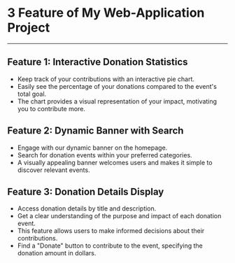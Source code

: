 # 3 Feature of My  Web-Application Project
---

## Feature 1: Interactive Donation Statistics

- Keep track of your contributions with an interactive pie chart.
- Easily see the percentage of your donations compared to the event's total goal.
- The chart provides a visual representation of your impact, motivating you to contribute more.

## Feature 2: Dynamic Banner with Search

- Engage with our dynamic banner on the homepage.
- Search for donation events within your preferred categories.
- A visually appealing banner welcomes users and makes it simple to discover relevant events.

## Feature 3: Donation Details Display

- Access donation details by title and description.
- Get a clear understanding of the purpose and impact of each donation event.
- This feature allows users to make informed decisions about their contributions.
- Find a "Donate" button to contribute to the event, specifying the donation amount in dollars.

